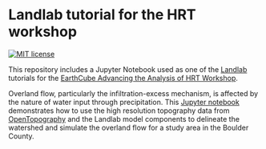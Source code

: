 # Landlab tutorial for the HRT workshop
[![MIT license](https://img.shields.io/badge/License-MIT-blue.svg)](https://github.com/gantian127/overlandflow_usecase/blob/master/LICENSE.txt)

This repository includes a Jupyter Notebook used as one of the [Landlab](https://landlab.github.io/) tutorials for the 
[EarthCube Advancing the Analysis of HRT Workshop](https://opentopography.org/workshops/earthcube-advancing-analysis-hrt-workshop-2).

Overland flow, particularly the infiltration-excess mechanism, is affected by the nature of water input through precipitation. 
This [Jupyter notebook](ASU_tutorial.ipynb) demonstrates how to use the high resolution topography data 
from [OpenTopography](https://opentopography.org/) and the Landlab model components to delineate the watershed 
and simulate the overland flow for a study area in the Boulder County. 


